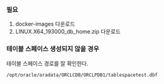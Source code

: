 ### 필요
1. docker-images 다운로드
2. LINUX.X64_193000_db_home.zip 다운로드

### 테이블 스페이스 생성되지 않을 경우
테이블 스페이스 경로를 잘 확인한다.
```
/opt/oracle/oradata/ORCLCDB/ORCLPDB1/tablespacetest.dbf
```
